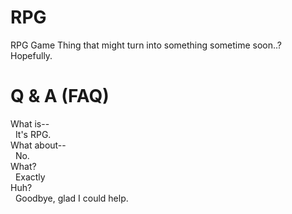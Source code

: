 # RPG
RPG Game Thing that might turn into something sometime soon..? Hopefully.

# Q &amp; A (FAQ)
What is--<br/>
&zwj; &zwj; It's RPG.<br/>
What about--<br/>
&zwj; &zwj; No.<br/>
What?<br/>
&zwj; &zwj; Exactly<br/>
Huh?<br/>
&zwj; &zwj; Goodbye, glad I could help.
